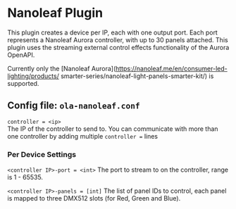 Nanoleaf Plugin
============

This plugin creates a device per IP, each with one output port. Each port
represents a Nanoleaf Aurora controller, with up to 30 panels attached.
This plugin uses the streaming external control effects functionality of the Aurora
OpenAPI.

Currently only the [Nanoleaf
Aurora](https://nanoleaf.me/en/consumer-led-lighting/products/
smarter-series/nanoleaf-light-panels-smarter-kit/)
is supported.


## Config file: `ola-nanoleaf.conf`

`controller = <ip>`  
The IP of the controller to send to. You can communicate with more than
one controller by adding multiple `controller =` lines

### Per Device Settings

`<controller IP>-port = <int>`
The port to stream to on the controller, range is 1 - 65535.

`<controller IP>-panels = [int]`
The list of panel IDs to control, each panel is mapped to three DMX512 slots
(for Red, Green and Blue).
